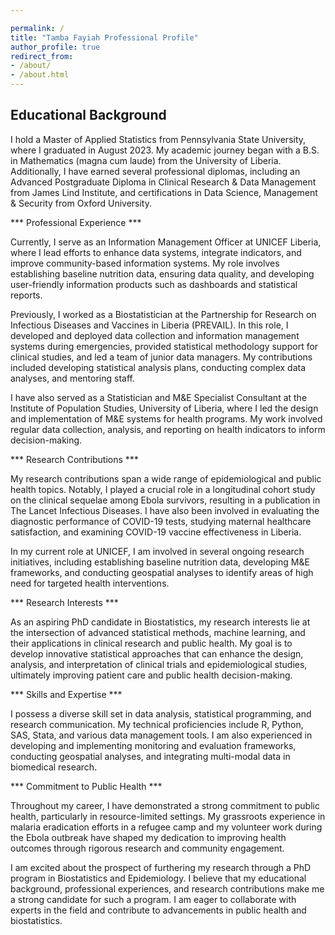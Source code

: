 ```yaml
---

permalink: /
title: "Tamba Fayiah Professional Profile"
author_profile: true
redirect_from:
- /about/
- /about.html
---
```


## Educational Background

I hold a Master of Applied Statistics from Pennsylvania State University, where I graduated in August 2023. My academic journey began with a B.S. in Mathematics (magna cum laude) from the University of Liberia. Additionally, I have earned several professional diplomas, including an Advanced Postgraduate Diploma in Clinical Research & Data Management from James Lind Institute, and certifications in Data Science, Management & Security from Oxford University.

*** Professional Experience ***

Currently, I serve as an Information Management Officer at UNICEF Liberia, where I lead efforts to enhance data systems, integrate indicators, and improve community-based information systems. My role involves establishing baseline nutrition data, ensuring data quality, and developing user-friendly information products such as dashboards and statistical reports.

Previously, I worked as a Biostatistician at the Partnership for Research on Infectious Diseases and Vaccines in Liberia (PREVAIL). In this role, I developed and deployed data collection and information management systems during emergencies, provided statistical methodology support for clinical studies, and led a team of junior data managers. My contributions included developing statistical analysis plans, conducting complex data analyses, and mentoring staff.

I have also served as a Statistician and M&E Specialist Consultant at the Institute of Population Studies, University of Liberia, where I led the design and implementation of M&E systems for health programs. My work involved regular data collection, analysis, and reporting on health indicators to inform decision-making.

*** Research Contributions ***

My research contributions span a wide range of epidemiological and public health topics. Notably, I played a crucial role in a longitudinal cohort study on the clinical sequelae among Ebola survivors, resulting in a publication in The Lancet Infectious Diseases. I have also been involved in evaluating the diagnostic performance of COVID-19 tests, studying maternal healthcare satisfaction, and examining COVID-19 vaccine effectiveness in Liberia.

In my current role at UNICEF, I am involved in several ongoing research initiatives, including establishing baseline nutrition data, developing M&E frameworks, and conducting geospatial analyses to identify areas of high need for targeted health interventions.

*** Research Interests ***

As an aspiring PhD candidate in Biostatistics, my research interests lie at the intersection of advanced statistical methods, machine learning, and their applications in clinical research and public health. My goal is to develop innovative statistical approaches that can enhance the design, analysis, and interpretation of clinical trials and epidemiological studies, ultimately improving patient care and public health decision-making.

*** Skills and Expertise ***

I possess a diverse skill set in data analysis, statistical programming, and research communication. My technical proficiencies include R, Python, SAS, Stata, and various data management tools. I am also experienced in developing and implementing monitoring and evaluation frameworks, conducting geospatial analyses, and integrating multi-modal data in biomedical research.

*** Commitment to Public Health ***

Throughout my career, I have demonstrated a strong commitment to public health, particularly in resource-limited settings. My grassroots experience in malaria eradication efforts in a refugee camp and my volunteer work during the Ebola outbreak have shaped my dedication to improving health outcomes through rigorous research and community engagement.

I am excited about the prospect of furthering my research through a PhD program in Biostatistics and Epidemiology. I believe that my educational background, professional experiences, and research contributions make me a strong candidate for such a program. I am eager to collaborate with experts in the field and contribute to advancements in public health and biostatistics.